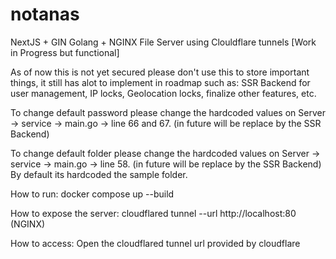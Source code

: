 # notanas
NextJS + GIN Golang + NGINX File Server using Clouldflare tunnels [Work in Progress but functional]

As of now this is not yet secured please don't use this to store important things, it still has alot to implement in roadmap such as: SSR Backend for user management, IP locks, Geolocation locks, finalize other features, etc.

To change default password please change the hardcoded values on Server -> service -> main.go -> line 66 and 67. (in future will be replace by the SSR Backend)

To change default folder please change the hardcoded values on Server -> service -> main.go -> line 58. (in future will be replace by the SSR Backend) By default its hardcoded the sample folder.

How to run:
docker compose up --build

How to expose the server:
cloudflared tunnel --url http://localhost:80 (NGINX)

How to access: Open the cloudflared tunnel url provided by cloudflare

